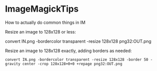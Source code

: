 ImageMagickTips
===============

How to actually do common things in IM


Resize an image to 128x128 or less:

  convert IN.png -bordercolor transparent -resize 128x128 png32:OUT.png

Resize an image to 128x128 exactly, adding borders as needed:

	convert IN.png -bordercolor transparent -resize 128x128 -border 50 -gravity center -crop 128x128+0+0 +repage png32:OUT.png
